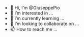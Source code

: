 - 👋 Hi, I’m @GiuseppePio
- 👀 I’m interested in ...
- 🌱 I’m currently learning ...
- 💞️ I’m looking to collaborate on ...
- 📫 How to reach me ...

<!---
GiuseppePio/GiuseppePio is a ✨ special ✨ repository because its `README.md` (this file) appears on your GitHub profile.
You can click the Preview link to take a look at your changes.
--->
